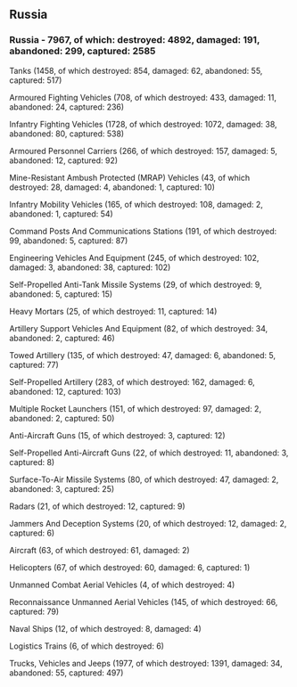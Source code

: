 
 
 ## Russia
 
 ### Russia - 7967, of which: destroyed: 4892, damaged: 191, abandoned: 299, captured: 2585

 

 

 Tanks (1458, of which destroyed: 854, damaged: 62, abandoned: 55, captured: 517)

 Armoured Fighting Vehicles (708, of which destroyed: 433, damaged: 11, abandoned: 24, captured: 236)

 Infantry Fighting Vehicles (1728, of which destroyed: 1072, damaged: 38, abandoned: 80, captured: 538)

 Armoured Personnel Carriers (266, of which destroyed: 157, damaged: 5, abandoned: 12, captured: 92)

 Mine-Resistant Ambush Protected (MRAP) Vehicles (43, of which destroyed: 28, damaged: 4, abandoned: 1, captured: 10)

 Infantry Mobility Vehicles (165, of which destroyed: 108, damaged: 2, abandoned: 1, captured: 54)

 Command Posts And Communications Stations (191, of which destroyed: 99, abandoned: 5, captured: 87)

 Engineering Vehicles And Equipment (245, of which destroyed: 102, damaged: 3, abandoned: 38, captured: 102)

 Self-Propelled Anti-Tank Missile Systems (29, of which destroyed: 9, abandoned: 5, captured: 15)

 Heavy Mortars (25, of which destroyed: 11, captured: 14)

 Artillery Support Vehicles And Equipment (82, of which destroyed: 34, abandoned: 2, captured: 46)

 Towed Artillery (135, of which destroyed: 47, damaged: 6, abandoned: 5, captured: 77)

 Self-Propelled Artillery (283, of which destroyed: 162, damaged: 6, abandoned: 12, captured: 103)

 Multiple Rocket Launchers (151, of which destroyed: 97, damaged: 2, abandoned: 2, captured: 50)

 Anti-Aircraft Guns (15, of which destroyed: 3, captured: 12)

 Self-Propelled Anti-Aircraft Guns (22, of which destroyed: 11, abandoned: 3, captured: 8)

 Surface-To-Air Missile Systems (80, of which destroyed: 47, damaged: 2, abandoned: 3, captured: 25)

 Radars (21, of which destroyed: 12, captured: 9)

 Jammers And Deception Systems (20, of which destroyed: 12, damaged: 2, captured: 6)

 Aircraft (63, of which destroyed: 61, damaged: 2)

 Helicopters (67, of which destroyed: 60, damaged: 6, captured: 1)

 Unmanned Combat Aerial Vehicles (4, of which destroyed: 4)

 Reconnaissance Unmanned Aerial Vehicles (145, of which destroyed: 66, captured: 79)

 Naval Ships (12, of which destroyed: 8, damaged: 4)

 Logistics Trains (6, of which destroyed: 6)

 Trucks, Vehicles and Jeeps (1977, of which destroyed: 1391, damaged: 34, abandoned: 55, captured: 497)

